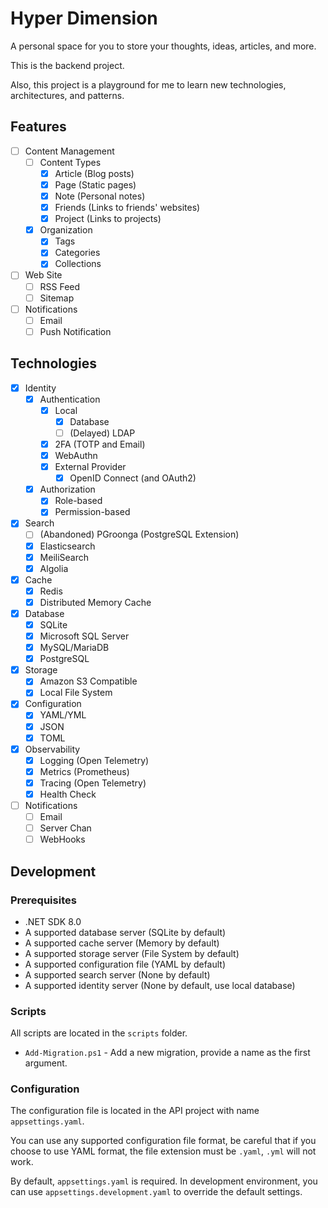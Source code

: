 # Hyper Dimension

A personal space for you to store your thoughts, ideas, articles, and more.

This is the backend project.

Also, this project is a playground for me to learn new technologies, architectures, and patterns.

## Features

- [ ] Content Management
  - [ ] Content Types
    - [x] Article (Blog posts)
    - [x] Page (Static pages)
    - [x] Note (Personal notes)
    - [x] Friends (Links to friends' websites)
    - [x] Project (Links to projects)
  - [x] Organization
    - [x] Tags
    - [x] Categories
    - [x] Collections
- [ ] Web Site
  - [ ] RSS Feed
  - [ ] Sitemap
- [ ] Notifications
  - [ ] Email
  - [ ] Push Notification

## Technologies

- [x] Identity
  - [x] Authentication
    - [x] Local
      - [x] Database
      - [ ] (Delayed) LDAP
    - [x] 2FA (TOTP and Email)
    - [x] WebAuthn
    - [x] External Provider
      - [x] OpenID Connect (and OAuth2)
  - [x] Authorization
    - [x] Role-based
    - [x] Permission-based
- [x] Search
  - [ ] (Abandoned) PGroonga (PostgreSQL Extension)
  - [x] Elasticsearch
  - [x] MeiliSearch
  - [x] Algolia
- [x] Cache
  - [x] Redis
  - [x] Distributed Memory Cache
- [x] Database
  - [x] SQLite
  - [x] Microsoft SQL Server
  - [x] MySQL/MariaDB
  - [x] PostgreSQL
- [x] Storage
  - [x] Amazon S3 Compatible
  - [x] Local File System
- [x] Configuration
  - [x] YAML/YML
  - [x] JSON
  - [x] TOML
- [x] Observability
  - [x] Logging (Open Telemetry)
  - [x] Metrics (Prometheus)
  - [x] Tracing (Open Telemetry)
  - [x] Health Check
- [ ] Notifications
  - [ ] Email
  - [ ] Server Chan
  - [ ] WebHooks

## Development

### Prerequisites

- .NET SDK 8.0
- A supported database server (SQLite by default)
- A supported cache server (Memory by default)
- A supported storage server (File System by default)
- A supported configuration file (YAML by default)
- A supported search server (None by default)
- A supported identity server (None by default, use local database)

### Scripts

All scripts are located in the `scripts` folder.

- `Add-Migration.ps1` - Add a new migration, provide a name as the first argument.

### Configuration

The configuration file is located in the API project with name `appsettings.yaml`.

You can use any supported configuration file format, be careful that if you choose to use YAML format, the file extension must be `.yaml`, `.yml` will not work.

By default, `appsettings.yaml` is required. In development environment, you can use `appsettings.development.yaml` to override the default settings.
